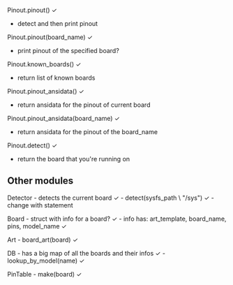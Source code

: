 


Pinout.pinout() ✓
  - detect and then print pinout

Pinout.pinout(board_name) ✓
   - print pinout of the specified board?

Pinout.known_boards() ✓
   - return list of known boards

Pinout.pinout_ansidata() ✓
   - return ansidata for the pinout of current board

Pinout.pinout_ansidata(board_name) ✓
   - return ansidata for the pinout of the board_name

Pinout.detect() ✓
   - return the board that you're running on


## Other modules

Detector
    - detects the current board ✓
    - detect(sysfs_path \\ "/sys") ✓
    - change with statement

Board
    - struct with info for a board? ✓
    - info has: art_template, board_name, pins, model_name ✓

Art
    - board_art(board) ✓

DB
    - has a big map of all the boards and their infos ✓
    - lookup_by_model(name) ✓

PinTable
    - make(board) ✓
